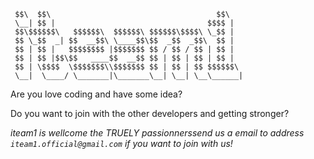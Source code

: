      $$\  $$\                                     $$\   
     \__| $$ |                                  $$$$ |  
     $$\$$$$$$\   $$$$$$\  $$$$$$\ $$$$$$\$$$$\ \_$$ |  
     $$ \_$$  _| $$  __$$\ \____$$\$$  _$$  _$$\  $$ |  
     $$ | $$ |   $$$$$$$$ |$$$$$$$ $$ / $$ / $$ | $$ |  
     $$ | $$ |$$\$$   ____$$  __$$ $$ | $$ | $$ | $$ |  
     $$ | \$$$$  \$$$$$$$\\$$$$$$$ $$ | $$ | $$ $$$$$$\ 
     \__|  \____/ \_______|\_______\__| \__| \__\______|

Are you love coding and have some idea?

Do you want to join with the other developers and getting stronger?

*iteam1 is wellcome the TRUELY passionnerssend us a email to address `iteam1.official@gmail.com` if you want to join with us!*
                                                   

                                                        
                                                        

